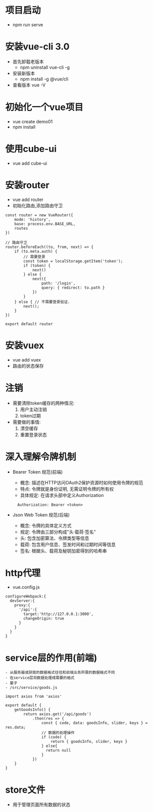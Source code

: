 # 项目启动
  - npm run serve

# 安装vue-cli 3.0
  - 首先卸载老版本
    - npm uninstall vue-cli -g
  - 安装新版本
    - npm install -g @vue/cli
  - 查看版本
    vue -V

# 初始化一个vue项目
  - vue create demo01
  - npm install


# 使用cube-ui
  - vue add cube-ui

# 安装router
  - vue add router
  - 初始化路由,添加路由守卫
```
const router = new VueRouter({
    mode: 'history',
    base: process.env.BASE_URL,
    routes
})

// 路由守卫
router.beforeEach((to, from, next) => {
    if (to.meta.auth) {
        // 需要登录
        const token = localStorage.getItem('token');
        if (token) {
            next()
        } else {
            next({
                path: '/login',
                query: { redirect: to.path }
            })
        }
    } else { // 不需要登录验证.
        next();
    }
})

export default router
```

# 安装vuex
  - vue add vuex
  - 路由的状态保存

# 注销
  - 需要清除token缓存的两种情况:
    1. 用户主动注销
    2. token过期
  - 需要做的事情:
    1. 清空缓存
    2. 重置登录状态

# 深入理解令牌机制
  - Bearer Token 规范(前端)
    + 概念: 描述在HTTP访问OAuth2保护资源时如何使用令牌的规范
    + 特点: 令牌就是身份证明, 无需证明令牌的所有权
    + 具体规定: 在请求头部中定义Authorization
    ````
      Authorization: Bearer <token>
    ````

  - Json Web Token 规范(后端)
    + 概念: 令牌的具体定义方式
    + 规定: 令牌由三部分构成"头·载荷·签名"
    + 头: 包含加密算法、令牌类型等信息
    + 载荷: 包含用户信息、签发时间和过期时间等信息
    + 签名: 根据头、载荷及秘钥加密得到的哈希串

# http代理
  - vue.config.js
  ````
  configureWebpack:{
    devServer:{
      proxy:{
        '/api':{
          target:'http://127.0.0.1:3000',
          changeOrigin: true
        }
      }
    }
  }
  ````


  # service层的作用(前端)
    - 从服务器或获取的数据格式往往和前端业务所需的数据格式不同
    - 在service层将数据处理成需要的格式
    - 栗子
    - /src/service/goods.js
````
import axios from 'axios'

export default {
    getGoodsInfo() {
        return axios.get('/api/goods')
            .then(res => {
                const { code, data: goodsInfo, slider, keys } = res.data;
                // 数据的处理操作
                if (code) {
                    return { goodsInfo, slider, keys }
                } else{
                  return null
                }
            })
    }
}
````

# store文件
  - 用于管理页面所有数据的状态


